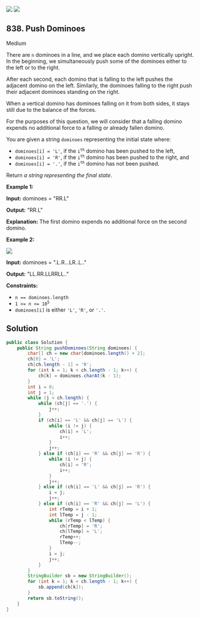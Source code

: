 [![](https://img.shields.io/github/stars/javadev/LeetCode-in-Java?label=Stars&style=flat-square)](https://github.com/javadev/LeetCode-in-Java)
[![](https://img.shields.io/github/forks/javadev/LeetCode-in-Java?label=Fork%20me%20on%20GitHub%20&style=flat-square)](https://github.com/javadev/LeetCode-in-Java/fork)

## 838\. Push Dominoes

Medium

There are `n` dominoes in a line, and we place each domino vertically upright. In the beginning, we simultaneously push some of the dominoes either to the left or to the right.

After each second, each domino that is falling to the left pushes the adjacent domino on the left. Similarly, the dominoes falling to the right push their adjacent dominoes standing on the right.

When a vertical domino has dominoes falling on it from both sides, it stays still due to the balance of the forces.

For the purposes of this question, we will consider that a falling domino expends no additional force to a falling or already fallen domino.

You are given a string `dominoes` representing the initial state where:

*   `dominoes[i] = 'L'`, if the <code>i<sup>th</sup></code> domino has been pushed to the left,
*   `dominoes[i] = 'R'`, if the <code>i<sup>th</sup></code> domino has been pushed to the right, and
*   `dominoes[i] = '.'`, if the <code>i<sup>th</sup></code> domino has not been pushed.

Return _a string representing the final state_.

**Example 1:**

**Input:** dominoes = "RR.L"

**Output:** "RR.L"

**Explanation:** The first domino expends no additional force on the second domino.

**Example 2:**

![](https://s3-lc-upload.s3.amazonaws.com/uploads/2018/05/18/domino.png)

**Input:** dominoes = ".L.R...LR..L.."

**Output:** "LL.RR.LLRRLL.."

**Constraints:**

*   `n == dominoes.length`
*   <code>1 <= n <= 10<sup>5</sup></code>
*   `dominoes[i]` is either `'L'`, `'R'`, or `'.'`.

## Solution

```java
public class Solution {
    public String pushDominoes(String dominoes) {
        char[] ch = new char[dominoes.length() + 2];
        ch[0] = 'L';
        ch[ch.length - 1] = 'R';
        for (int k = 1; k < ch.length - 1; k++) {
            ch[k] = dominoes.charAt(k - 1);
        }
        int i = 0;
        int j = 1;
        while (j < ch.length) {
            while (ch[j] == '.') {
                j++;
            }
            if (ch[i] == 'L' && ch[j] == 'L') {
                while (i != j) {
                    ch[i] = 'L';
                    i++;
                }
                j++;
            } else if (ch[i] == 'R' && ch[j] == 'R') {
                while (i != j) {
                    ch[i] = 'R';
                    i++;
                }
                j++;
            } else if (ch[i] == 'L' && ch[j] == 'R') {
                i = j;
                j++;
            } else if (ch[i] == 'R' && ch[j] == 'L') {
                int rTemp = i + 1;
                int lTemp = j - 1;
                while (rTemp < lTemp) {
                    ch[rTemp] = 'R';
                    ch[lTemp] = 'L';
                    rTemp++;
                    lTemp--;
                }
                i = j;
                j++;
            }
        }
        StringBuilder sb = new StringBuilder();
        for (int k = 1; k < ch.length - 1; k++) {
            sb.append(ch[k]);
        }
        return sb.toString();
    }
}
```